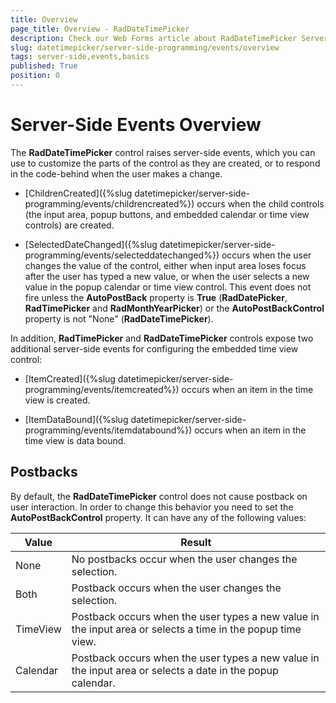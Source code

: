 ```yaml
---
title: Overview
page_title: Overview - RadDateTimePicker
description: Check our Web Forms article about RadDateTimePicker Server-Side Events Overview.
slug: datetimepicker/server-side-programming/events/overview
tags: server-side,events,basics
published: True
position: 0
---
```


# Server-Side Events Overview



The **RadDateTimePicker** control raises server-side events, which you can use to customize the parts of the control as they are created, or to respond in the code-behind when the user makes a change.


* [ChildrenCreated]({%slug datetimepicker/server-side-programming/events/childrencreated%}) occurs when the child controls (the input area, popup buttons, and embedded calendar or time view controls) are created.

* [SelectedDateChanged]({%slug datetimepicker/server-side-programming/events/selecteddatechanged%}) occurs when the user changes the value of the control, either when input area loses focus after the user has typed a new value, or when the user selects a new value in the popup calendar or time view control. This event does not fire unless the **AutoPostBack** property is **True** (**RadDatePicker**, **RadTimePicker** and **RadMonthYearPicker**) or the **AutoPostBackControl** property is not "None" (**RadDateTimePicker**).

In addition, **RadTimePicker** and **RadDateTimePicker** controls expose two additional server-side events for configuring the embedded time view control:

* [ItemCreated]({%slug datetimepicker/server-side-programming/events/itemcreated%}) occurs when an item in the time view is created.

* [ItemDataBound]({%slug datetimepicker/server-side-programming/events/itemdatabound%}) occurs when an item in the time view is data bound.



## Postbacks

By default, the **RadDateTimePicker** control does not cause postback on user interaction. In order to change this behavior you need to set the **AutoPostBackControl** property. It can have any of the following values:


| Value | Result |
|---|---|
| None | No postbacks occur when the user changes the selection. |
| Both | Postback occurs when the user changes the selection. |
| TimeView | Postback occurs when the user types a new value in the input area or selects a time in the popup time view. |
| Calendar | Postback occurs when the user types a new value in the input area or selects a date in the popup calendar. |




